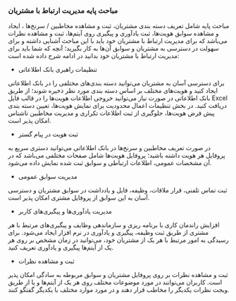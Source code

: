 ### مباحث پایه مدیریت ارتباط با مشتریان 

مباحث پایه شامل تعریف دسته بندی مشتریان،  ثبت و مشاهده مخاطبین / سرنخ‌ها ، ایجاد و مشاهده سوابق هویت‌ها، ثبت یادآوری و پیگیری روی آیتم‌ها، ثبت و مشاهده نظرات می‌باشد که برای مدیریت ارتباط با مشتریان خود باید با این مباحث آشنایی داشته و برای سهولت در دسترسی به مشتریان و سوابق آن‌ها به کار بگیرید؛ آنچه که شما باید برای مدیریت ارتباط با مشتریان خود بدانید در ادامه شرح داده شده است:

-  تنظیمات راهبری بانک اطلاعاتی

برای دسترسی آسان به مشتریان می‌توانید دسته بندی‌های مختلفی را در بانک اطلاعاتی ایجاد کنید و هویت‌های مختلف بر اساس دسته بندی مورد نظر ذخیره شوند؛ از طریق بانک اطلاعاتی در صورت نیاز می‌توانید خروجی اطلاعات هویت‌ها را در قالب فایل Excel دریافت کنید. در بخش تنظیمات  اعمال محدودیت برای نمایش هویت‌ها، تعیین دسته بندی پیش فرض هویت‌ها، جلوگیری از ثبت اطلاعات تکراری  و مدیریت مخاطبین ناشناس امکان پذیر است.

-  ثبت هویت در پیام گستر

در صورت تعریف مخاطبین و سرنخ‌ها در بانک اطلاعاتی می‌توانید دستری سریع به  پروفایل هر هویت داشته باشید؛ پروفایل هویت‌ها شامل صفحات مختلفی می‌باشد که در آن مشخصات عمومی، اطلاعات ارتباطی و سوابق ثبت شده نمایش داده می‌شود.


 
- مدیریت سوابق عمومی

ثبت تماس تلفنی، قرار ملاقات، وظیفه، فایل و یادداشت در سوابق مشتریان و دسترسی آسان به این سوابق از پروفایل مشتری امکان پذیر است.

-  	مدیریت یادآوری‌ها و پیگیری‌های کاربر

افزایش راندمان کاری با برنامه ریزی و سازماندهی وظایف و پیگیری‌های مرتبط با هر مشتری از طریق ثبت وظیفه، پیگیری و یادآوری در نرم افزار ایجاد می‌شود. برای رسیدگی به امور مرتبط با هر یک از مشتریان خود، می‌توانید در زمان مشخص  بر روی هر یک از آیتم‌ها پیگیری و یادآوری تعریف کنید.

-  	ثبت و مشاهده نظرات

ثبت و مشاهده نظرات بر روی پروفایل مشتریان و سوابق مربوطه به سادگی امکان پذیر است. کاربران می‌توانند در مورد موضوعات مختلف روی هر یک از آیتم‌ها و یا از طریق ویجت نظرات یکدیگر را مخاطب قرار دهند و در مورد موارد مختلف با یکدیگر گفتگو کنند.
